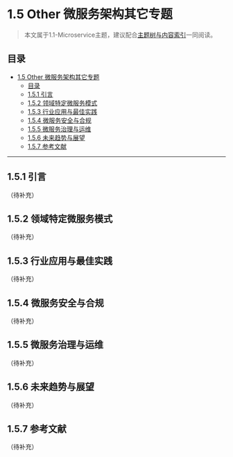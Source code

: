 # 1.5 Other 微服务架构其它专题

> 本文属于1.1-Microservice主题，建议配合[主题树与内容索引](../../00-主题树与内容索引.md)一同阅读。

## 目录

- [1.5 Other 微服务架构其它专题](#15-other-微服务架构其它专题)
  - [目录](#目录)
  - [1.5.1 引言](#151-引言)
  - [1.5.2 领域特定微服务模式](#152-领域特定微服务模式)
  - [1.5.3 行业应用与最佳实践](#153-行业应用与最佳实践)
  - [1.5.4 微服务安全与合规](#154-微服务安全与合规)
  - [1.5.5 微服务治理与运维](#155-微服务治理与运维)
  - [1.5.6 未来趋势与展望](#156-未来趋势与展望)
  - [1.5.7 参考文献](#157-参考文献)

---

## 1.5.1 引言

（待补充）

## 1.5.2 领域特定微服务模式

（待补充）

## 1.5.3 行业应用与最佳实践

（待补充）

## 1.5.4 微服务安全与合规

（待补充）

## 1.5.5 微服务治理与运维

（待补充）

## 1.5.6 未来趋势与展望

（待补充）

## 1.5.7 参考文献

（待补充）
